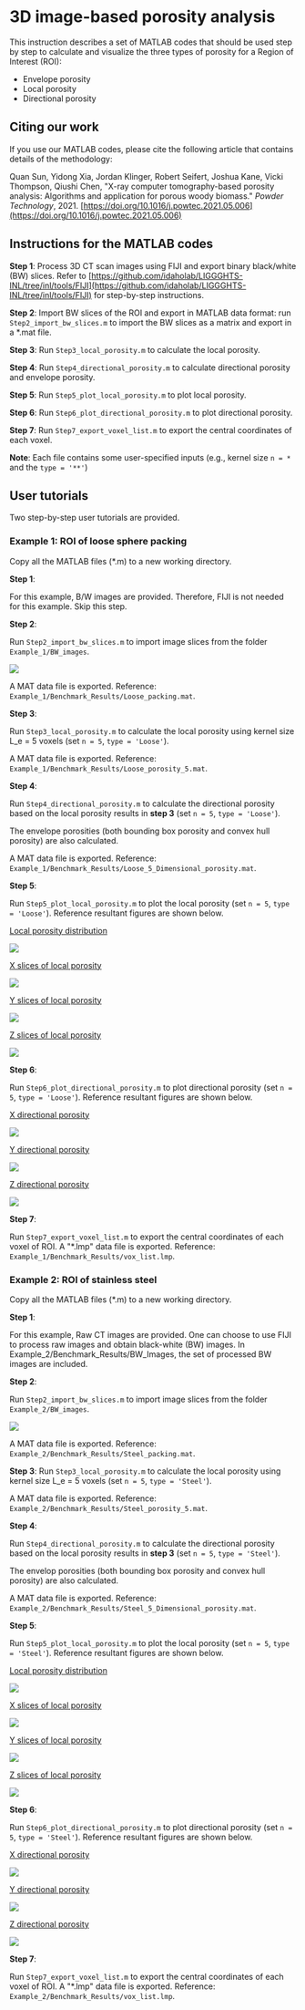# 3D image-based porosity analysis

This instruction describes a set of MATLAB codes that should be used step by step to calculate and visualize the three types of porosity for a Region of Interest (ROI):

- Envelope porosity
- Local porosity
- Directional porosity

## Citing our work

If you use our MATLAB codes, please cite the following article that contains details of the methodology:

Quan Sun, Yidong Xia, Jordan Klinger, Robert Seifert, Joshua Kane, Vicki Thompson, Qiushi Chen, "X-ray computer tomography-based porosity analysis: Algorithms and application for porous woody biomass." *Powder Technology*, 2021. [https://doi.org/10.1016/j.powtec.2021.05.006](https://doi.org/10.1016/j.powtec.2021.05.006)


## Instructions for the MATLAB codes

**Step 1**: Process 3D CT scan images using FIJI and export binary black/white (BW) slices. Refer to [https://github.com/idaholab/LIGGGHTS-INL/tree/inl/tools/FIJI](https://github.com/idaholab/LIGGGHTS-INL/tree/inl/tools/FIJI) for step-by-step instructions.

**Step 2**: Import BW slices of the ROI and export in MATLAB data format: run `Step2_import_bw_slices.m` to import the BW slices as a matrix and export in a *.mat file.

**Step 3**: Run `Step3_local_porosity.m` to calculate the local porosity.

**Step 4**: Run `Step4_directional_porosity.m` to calculate directional porosity and envelope porosity.

**Step 5**: Run `Step5_plot_local_porosity.m` to plot local porosity.

**Step 6**: Run `Step6_plot_directional_porosity.m` to plot directional porosity.

**Step 7**: Run `Step7_export_voxel_list.m` to export the central coordinates of each voxel.

**Note**: Each file contains some user-specified inputs (e.g., kernel size `n = *` and the `type = '**'`)

## User tutorials

Two step-by-step user tutorials are provided.

### Example 1: ROI of loose sphere packing

Copy all the MATLAB  files (*.m) to a new working directory.

**Step 1**:

For this example, B/W images are provided. Therefore, FIJI is not needed for this example. Skip this step.

**Step 2**:

Run `Step2_import_bw_slices.m` to import image slices from the folder `Example_1/BW_images`.

<img src="Example_1/fig_2a0.png">

A MAT data file is exported. Reference: `Example_1/Benchmark_Results/Loose_packing.mat`.

**Step 3**:

Run `Step3_local_porosity.m` to calculate the local porosity using kernel size L_e = 5 voxels (set `n = 5`, `type = 'Loose'`).

A MAT data file is exported. Reference: `Example_1/Benchmark_Results/Loose_porosity_5.mat`.

**Step 4**:

Run `Step4_directional_porosity.m` to calculate the directional porosity based on the local porosity results in **step 3** (set `n = 5`, `type = 'Loose'`).

The envelope porosities (both bounding box porosity and convex hull porosity) are also calculated.

A MAT data file is exported. Reference: `Example_1/Benchmark_Results/Loose_5_Dimensional_porosity.mat`.

**Step 5**:

Run `Step5_plot_local_porosity.m` to plot the local porosity (set `n = 5`, `type = 'Loose'`). Reference resultant figures are shown below.

[Local porosity distribution](Example_1/fig_local_porosity.png)

<img src="Example_1/Benchmark_Results/fig_local_porosity.png">

[X slices of local porosity](Example_1/fig_local_porosity_x.png)

<img src="Example_1/Benchmark_Results/fig_local_porosity_x.png">

[Y slices of local porosity](Example_1/fig_local_porosity_y.png)

<img src="Example_1/Benchmark_Results/fig_local_porosity_y.png">

[Z slices of local porosity](Example_1/fig_local_porosity_z.png) 

<img src="Example_1/Benchmark_Results/fig_local_porosity_z.png">

**Step 6**:

Run `Step6_plot_directional_porosity.m` to plot directional porosity (set `n = 5`, `type = 'Loose'`). Reference resultant figures are shown below. 

[X directional porosity](Example_1/fig_directional_porosity_x.png)

<img src="Example_1/Benchmark_Results/fig_directional_porosity_x.png">

[Y directional porosity](Example_1/fig_directional_porosity_y.png)

<img src="Example_1/Benchmark_Results/fig_directional_porosity_y.png">

[Z directional porosity](Example_1/fig_directional_porosity_z.png) 

<img src="Example_1/Benchmark_Results/fig_directional_porosity_z.png">

**Step 7**:

Run `Step7_export_voxel_list.m` to export the central coordinates of each voxel of ROI. A "*.lmp" data file is exported. Reference: `Example_1/Benchmark_Results/vox_list.lmp`.

### Example 2: ROI of stainless steel

Copy all the MATLAB files (*.m) to a new working directory.

**Step 1**:

For this example, Raw CT images are provided. One can choose to use FIJI to process raw images and obtain black-white (BW) images. In Example_2/Benchmark_Results/BW_Images, the set of processed BW images are included. 

**Step 2**:

Run `Step2_import_bw_slices.m` to import image slices from the folder `Example_2/BW_images`.

<img src="Example_2/Benchmark_Results/fig_2a.png">

A MAT data file is exported. Reference: `Example_2/Benchmark_Results/Steel_packing.mat`.

**Step 3**:  Run `Step3_local_porosity.m` to calculate the local porosity using kernel size L_e = 5 voxels (set `n = 5`, `type = 'Steel'`).

A MAT data file is exported. Reference: `Example_2/Benchmark_Results/Steel_porosity_5.mat`.

**Step 4**:

Run `Step4_directional_porosity.m` to calculate the directional porosity based on the local porosity results in **step 3** (set `n = 5`, `type = 'Steel'`).

The envelop porosities (both bounding box porosity and convex hull porosity) are also calculated.

A MAT data file is exported. Reference: `Example_2/Benchmark_Results/Steel_5_Dimensional_porosity.mat`.

**Step 5**:

Run `Step5_plot_local_porosity.m` to plot the local porosity (set `n = 5`, `type = 'Steel'`). Reference resultant figures are shown below.

[Local porosity distribution](Example_2/fig_local_porosity_distribution.png)

<img src="Example_2/Benchmark_Results/fig_local_porosity_distribution.png">

[X slices of local porosity](Example_2/fig_local_porosity_x.png)

<img src="Example_2/Benchmark_Results/fig_local_porosity_x.png">

[Y slices of local porosity](Example_2/fig_local_porosity_y.png)

<img src="Example_2/Benchmark_Results/fig_local_porosity_y.png">

[Z slices of local porosity](Example_2/fig_local_porosity_z.png) 

<img src="Example_2/Benchmark_Results/fig_local_porosity_z.png">

**Step 6**:

Run `Step6_plot_directional_porosity.m` to plot directional porosity (set `n = 5`, `type = 'Steel'`). Reference resultant figures are shown below. 

[X directional porosity](Example_2/fig_x_directional_porosity.png)

<img src="Example_2/Benchmark_Results/fig_x_directional_porosity.png">

[Y directional porosity](Example_2/fig_y_directional_porosity.png)

<img src="Example_2/Benchmark_Results/fig_y_directional_porosity.png">

[Z directional porosity](Example_2/fig_z_directional_porosity.png) 

<img src="Example_2/Benchmark_Results/fig_z_directional_porosity.png">

**Step 7**:

Run `Step7_export_voxel_list.m` to export the central coordinates of each voxel of ROI. A "*.lmp" data file is exported. Reference: `Example_2/Benchmark_Results/vox_list.lmp`.

